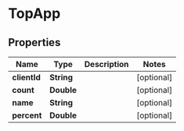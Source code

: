 
# TopApp

## Properties
Name | Type | Description | Notes
------------ | ------------- | ------------- | -------------
**clientId** | **String** |  |  [optional]
**count** | **Double** |  |  [optional]
**name** | **String** |  |  [optional]
**percent** | **Double** |  |  [optional]




